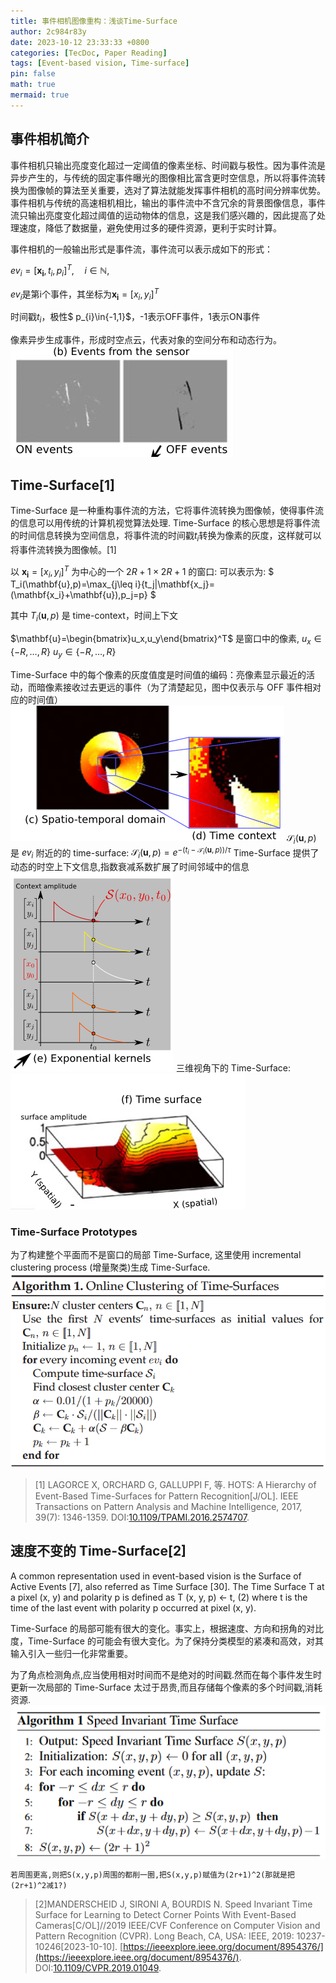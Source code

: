 ```yaml
---
title: 事件相机图像重构：浅谈Time-Surface
author: 2c984r83y
date: 2023-10-12 23:33:33 +0800
categories: [TecDoc, Paper Reading]
tags: [Event-based vision, Time-surface]
pin: false
math: true
mermaid: true
---
```

## 事件相机简介

事件相机只输出亮度变化超过一定阈值的像素坐标、时间戳与极性。因为事件流是异步产生的，与传统的固定事件曝光的图像相比富含更时空信息，所以将事件流转换为图像帧的算法至关重要，选对了算法就能发挥事件相机的高时间分辨率优势。事件相机与传统的高速相机相比，输出的事件流中不含冗余的背景图像信息，事件流只输出亮度变化超过阈值的运动物体的信息，这是我们感兴趣的，因此提高了处理速度，降低了数据量，避免使用过多的硬件资源，更利于实时计算。

事件相机的一般输出形式是事件流，事件流可以表示成如下的形式：

$ev_i=[\mathbf{x_i},t_i,p_i]^T,\quad i\in\mathbb{N},$

$ev_i$是第i个事件，其坐标为$\mathbf{x_i}=[x_i,y_i]^T$

时间戳$t_i$，极性$ p_{i}\in\{-1,1\}$，-1表示OFF事件，1表示ON事件

像素异步生成事件，形成时空点云，代表对象的空间分布和动态行为。
![20231013165452](https://raw.githubusercontent.com/2c984r83y/2c984r83y.github.io/master/images/20231013165452.png)

## Time-Surface[1]

Time-Surface 是一种重构事件流的方法，它将事件流转换为图像帧，使得事件流的信息可以用传统的计算机视觉算法处理. Time-Surface 的核心思想是将事件流的时间信息转换为空间信息，将事件流的时间戳$t_i$转换为像素的灰度，这样就可以将事件流转换为图像帧。[1]

以 $\mathbf{x_i}=[x_i,y_i]^T$ 为中心的一个 $2R+1\times2R+1$ 的窗口:
可以表示为: $ T_i(\mathbf{u},p)=\max_{j\leq i}\{t_j|\mathbf{x_j}=(\mathbf{x_i}+\mathbf{u}),p_j=p\} $

其中 $T_i(\mathbf{u},p)$ 是 time-context，时间上下文

$\mathbf{u}=\begin{bmatrix}u_x,u_y\end{bmatrix}^T$ 是窗口中的像素, $u_x\in\{-R,\ldots,R\}$ $u_y\in\{-R,\ldots,R\}$

Time-Surface 中的每个像素的灰度值度是时间值的编码：亮像素显示最近的活动，而暗像素接收过去更远的事件（为了清楚起见，图中仅表示与 OFF 事件相对应的时间值）
![20231013212413](https://raw.githubusercontent.com/2c984r83y/2c984r83y.github.io/master/images/20231013212413.png)
$\mathcal{S}_i(\mathbf{u},p)$ 是 $ev_i$ 附近的的 time-surface:
$\mathcal{S}_i(\mathbf{u},p)=e^{-(t_i-\mathcal{T}_i(\mathbf{u},p))/\tau}$
Time-Surface 提供了动态的时空上下文信息,指数衰减系数扩展了时间邻域中的信息
![20231013213421](https://raw.githubusercontent.com/2c984r83y/2c984r83y.github.io/master/images/20231013213421.png)
三维视角下的 Time-Surface:
![20231013213439](https://raw.githubusercontent.com/2c984r83y/2c984r83y.github.io/master/images/20231013213439.png)

### Time-Surface Prototypes

为了构建整个平面而不是窗口的局部 Time-Surface, 这里使用 incremental clustering process (增量聚类)生成 Time-Surface.
![20231016100619](https://raw.githubusercontent.com/2c984r83y/2c984r83y.github.io/master/images/20231016100619.png)

> [1] LAGORCE X, ORCHARD G, GALLUPPI F, 等. HOTS: A Hierarchy of Event-Based Time-Surfaces for Pattern Recognition[J/OL]. IEEE Transactions on Pattern Analysis and Machine Intelligence, 2017, 39(7): 1346-1359. DOI:[10.1109/TPAMI.2016.2574707](https://doi.org/10.1109/TPAMI.2016.2574707).

## 速度不变的 Time-Surface[2]

A common representation used in event-based vision is the Surface of Active Events [7], also referred as Time Surface [30]. The Time Surface T at a pixel (x, y) and polarity p is defined as T (x, y, p) ← t, (2) where t is the time of the last event with polarity p occurred at pixel (x, y).

Time-Surface 的局部可能有很大的变化。事实上，根据速度、方向和拐角的对比度，Time-Surface 的可能会有很大变化。为了保持分类模型的紧凑和高效，对其输入引入一些归一化非常重要。

为了角点检测角点,应当使用相对时间而不是绝对的时间戳.然而在每个事件发生时更新一次局部的 Time-Surface 太过于昂贵,而且存储每个像素的多个时间戳,消耗资源.
![20231017205957](https://raw.githubusercontent.com/2c984r83y/2c984r83y.github.io/master/images/20231017205957.png)

`若周围更高,则把S(x,y,p)周围的都削一圈,把S(x,y,p)赋值为(2r+1)^2(那就是把(2r+1)^2减1?)`

> [2]MANDERSCHEID J, SIRONI A, BOURDIS N. Speed Invariant Time Surface for Learning to Detect Corner Points With Event-Based Cameras[C/OL]//2019 IEEE/CVF Conference on Computer Vision and Pattern Recognition (CVPR). Long Beach, CA, USA: IEEE, 2019: 10237-10246[2023-10-10]. [https://ieeexplore.ieee.org/document/8954376/](https://ieeexplore.ieee.org/document/8954376/). DOI:[10.1109/CVPR.2019.01049](https://doi.org/10.1109/CVPR.2019.01049).
